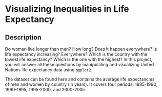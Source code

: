 # Visualizing Inequalities in Life Expectancy
## Description 
Do women live longer than men? How long? Does it happen everywhere? Is life expectancy increasing? Everywhere? Which is the country with the lowest life expectancy? Which is the one with the highest? In this project, you will answer all these questions by manipulating and visualizing United Nations life expectancy data using `ggplot2`.

The dataset can be found here and contains the average life expectancies of men and women by country (in years). It covers four periods: 1985-1990, 1990-1995, 1995-2000, and 2000-2005.